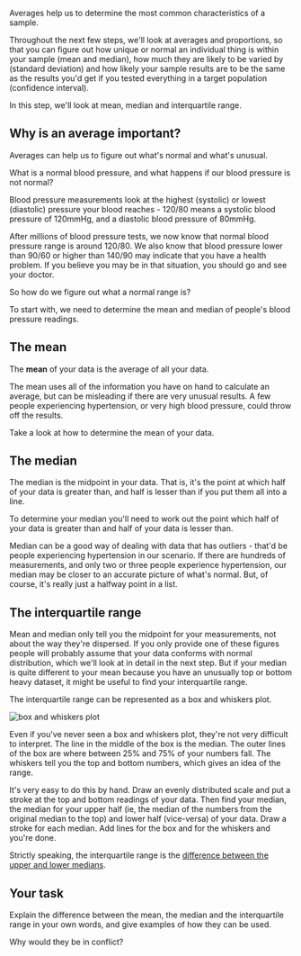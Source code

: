 Averages help us to determine the most common characteristics of a sample.

Throughout the next few steps, we'll look at averages and proportions, so that you can figure out how unique or normal an individual thing is within your sample (mean and median), how much they are likely to be varied by (standard deviation) and how likely your sample results are to be the same as the results you'd get if you tested everything in a target population (confidence interval).

In this step, we'll look at mean, median and interquartile range.

## Why is an average important?

Averages can help us to figure out what's normal and what's unusual.

What is a normal blood pressure, and what happens if our blood pressure is not normal?

Blood pressure measurements look at the highest (systolic) or lowest (diastolic) pressure your blood reaches - 120/80 means a systolic blood pressure of 120mmHg, and a diastolic blood pressure of 80mmHg.      

After millions of blood pressure tests, we now know that normal blood pressure range is around 120/80.  We also know that blood pressure lower than 90/60 or higher than 140/90 may indicate that you have a health problem.  If you believe you may be in that situation, you should go and see your doctor.

So how do we figure out what a normal range is?

To start with, we need to determine the mean and median of people's blood pressure readings.

## The mean 

The __mean__ of your data is the average of all your data.  

The mean uses all of the information you have on hand to calculate an average, but can be misleading if there are very unusual results.
A few people experiencing hypertension, or very high blood pressure, could throw off the results.

Take a look at how to determine the mean of your data.

## The median

The median is the midpoint in your data. That is, it's the point at which half of your data is greater than, and half is lesser than if you put them all into a line.

To determine your median you'll need to work out the point which half of your data is greater than and half of your data is lesser than.

Median can be a good way of dealing with data that has outliers - that'd be people experiencing hypertension in our scenario.   If there are hundreds of measurements, and only two or three people experience hypertension, our median may be closer to an accurate picture of what's normal.  But, of course, it's really just a halfway point in a list.

## The interquartile range

Mean and median only tell you the midpoint for your measurements, not about the way they're dispersed. If you only provide one of these figures people will probably assume that your data conforms with normal distribution, which we'll look at in detail in the next step.  But if your median is quite different to your mean because you have an unusually top or bottom heavy dataset, it might be useful to find your interquartile range.


The interquartile range can be represented as a box and whiskers plot.

<img src="http://illuminations.nctm.org/uploadedImages/Content/Lessons/Images/6-8/StemLeafOfWeights.jpg" alt= "box and whiskers plot">

Even if you've never seen a box and whiskers plot, they're not very difficult to interpret.  The line in the middle of the box is the median.  The outer lines of the box are where between 25% and 75% of your numbers fall.  The whiskers tell you the top and bottom numbers, which gives an idea of the range.  

It's very easy to do this by hand. Draw an evenly distributed scale and put a stroke at the top and bottom readings of your data.  Then find your median, the median for your upper half (ie, the median of the numbers from the original median to the top) and lower half (vice-versa) of your data.  Draw a stroke for each median.  Add lines for the box and for the whiskers and you're done.

Strictly speaking, the interquartile range is the [difference between the upper and lower medians](https://www.varsitytutors.com/algebra_1-help/how-to-find-interquartile-range).


## Your task

Explain the difference between the mean, the median and the interquartile range in your own words, and give examples of how they can be used.

Why would they be in conflict?



